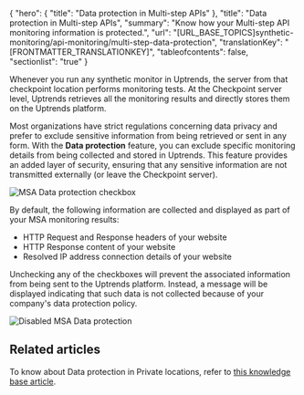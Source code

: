 {
  "hero": {
    "title": "Data protection in Multi-step APIs"
  },
  "title": "Data protection in Multi-step APIs",
  "summary": "Know how your Multi-step API monitoring information is protected.",
  "url": "[URL_BASE_TOPICS]synthetic-monitoring/api-monitoring/multi-step-data-protection",
  "translationKey": "[FRONTMATTER_TRANSLATIONKEY]",
  "tableofcontents": false,
  "sectionlist": "true"
}

Whenever you run any synthetic monitor in Uptrends, the server from that checkpoint location performs monitoring tests. At the Checkpoint server level, Uptrends retrieves all the monitoring results and directly stores them on the Uptrends platform.

Most organizations have strict regulations concerning data privacy and prefer to exclude sensitive information from being retrieved or sent in any form. With the **Data protection** feature, you can exclude specific monitoring details from being collected and stored in Uptrends. This feature provides an added layer of security, ensuring that any sensitive information are not transmitted externally (or leave the Checkpoint server).

![MSA Data protection checkbox]([LINK_URL_1])

By default, the following information are collected and displayed as part of your MSA monitoring results:

- HTTP Request and Response headers of your website
- HTTP Response content of your website
- Resolved IP address connection details of your website

Unchecking any of the checkboxes will prevent the associated information from being sent to the Uptrends platform. Instead, a message will be displayed indicating that such data is not collected because of your company's data protection policy.

![Disabled MSA Data protection]([LINK_URL_2])

## Related articles

To know about Data protection in Private locations, refer to [this knowledge base article]([LINK_URL_3]).

